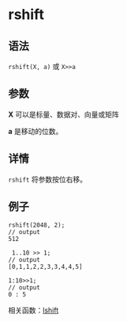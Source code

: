# rshift

## 语法

`rshift(X, a)` 或 `X>>a`

## 参数

**X** 可以是标量、数据对、向量或矩阵

**a** 是移动的位数。

## 详情

`rshift` 将参数按位右移。

## 例子

```
rshift(2048, 2);
// output
512

 1..10 >> 1;
// output
[0,1,1,2,2,3,3,4,4,5]

1:10>>1;
// output
0 : 5
```

相关函数：[lshift](../l/lshift.html)

